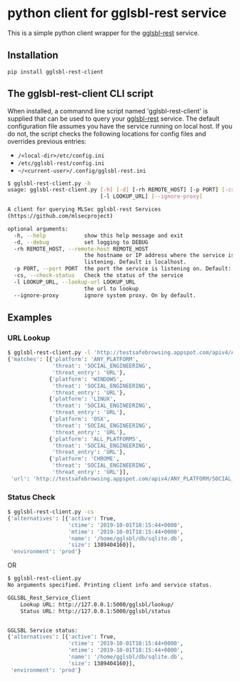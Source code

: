 # python client for gglsbl-rest service

This is a simple python client wrapper for the [gglsbl-rest](https://github.com/mlsecproject/gglsbl-rest) service.

## Installation

``pip install gglsbl-rest-client``

## The gglsbl-rest-client CLI script

When installed, a commannd line script named 'gglsbl-rest-client' is supplied that can be used to query your [gglsbl-rest](https://github.com/mlsecproject/gglsbl-rest) service.
The default configuration file assumes you have the service running on local host. If you do not, the script checks the following locations for config files and overrides previous entries:

- ``/<local-dir>/etc/config.ini``
- ``/etc/gglsbl-rest/config.ini``
- ``~/<current-user>/.config/gglsbl-rest.ini``

```bash
$ gglsbl-rest-client.py -h
usage: gglsbl-rest-client.py [-h] [-d] [-rh REMOTE_HOST] [-p PORT] [-cs]
                             [-l LOOKUP_URL] [--ignore-proxy]

A client for querying MLSec gglsbl-rest Services
(https://github.com/mlsecproject)

optional arguments:
  -h, --help            show this help message and exit
  -d, --debug           set logging to DEBUG
  -rh REMOTE_HOST, --remote-host REMOTE_HOST
                        the hostname or IP address where the service is
                        listening. Default is localhost.
  -p PORT, --port PORT  the port the service is listening on. Default: 5000
  -cs, --check-status   Check the status of the service
  -l LOOKUP_URL, --lookup-url LOOKUP_URL
                        the url to lookup
  --ignore-proxy        ignore system proxy. On by default.
```

## Examples

### URL Lookup

```bash
$ gglsbl-rest-client.py -l 'http://testsafebrowsing.appspot.com/apiv4/ANY_PLATFORM/SOCIAL_ENGINEERING/URL/'
{'matches': [{'platform': 'ANY_PLATFORM',
              'threat': 'SOCIAL_ENGINEERING',
              'threat_entry': 'URL'},
             {'platform': 'WINDOWS',
              'threat': 'SOCIAL_ENGINEERING',
              'threat_entry': 'URL'},
             {'platform': 'LINUX',
              'threat': 'SOCIAL_ENGINEERING',
              'threat_entry': 'URL'},
             {'platform': 'OSX',
              'threat': 'SOCIAL_ENGINEERING',
              'threat_entry': 'URL'},
             {'platform': 'ALL_PLATFORMS',
              'threat': 'SOCIAL_ENGINEERING',
              'threat_entry': 'URL'},
             {'platform': 'CHROME',
              'threat': 'SOCIAL_ENGINEERING',
              'threat_entry': 'URL'}],
 'url': 'http://testsafebrowsing.appspot.com/apiv4/ANY_PLATFORM/SOCIAL_ENGINEERING/URL/'}
```

### Status Check

```bash
$ gglsbl-rest-client.py -cs
{'alternatives': [{'active': True,
                   'ctime': '2019-10-01T18:15:44+0000',
                   'mtime': '2019-10-01T18:15:44+0000',
                   'name': '/home/gglsbl/db/sqlite.db',
                   'size': 1389404160}],
 'environment': 'prod'}
```

OR

```bash
$ gglsbl-rest-client.py 
No arguments specified. Printing client info and service status.

GGLSBL_Rest_Service_Client
	Lookup URL: http://127.0.0.1:5000/gglsbl/lookup/
	Status URL: http://127.0.0.1:5000/gglsbl/status


GGLSBL Service status:
{'alternatives': [{'active': True,
                   'ctime': '2019-10-01T18:15:44+0000',
                   'mtime': '2019-10-01T18:15:44+0000',
                   'name': '/home/gglsbl/db/sqlite.db',
                   'size': 1389404160}],
 'environment': 'prod'}
```

